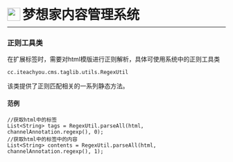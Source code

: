<div style="display: flex;">
	<img src="https://oss.iteachyou.cc/logo.png" height="30" />
	<div style="margin-left: 5px; font-size: 30px; line-height: 30px; font-weight: bold;">梦想家内容管理系统</div>
</div>

----------
### 正则工具类
在扩展标签时，需要对html模版进行正则解析，具体可使用系统中的正则工具类
```java?linenums
cc.iteachyou.cms.taglib.utils.RegexUtil
```
该类提供了正则匹配相关的一系列静态方法。

#### 范例
```java?linenums
//获取html中的标签
List<String> tags = RegexUtil.parseAll(html, channelAnnotation.regexp(), 0);
//获取html中的标签中的内容
List<String> contents = RegexUtil.parseAll(html, channelAnnotation.regexp(), 1);
```
